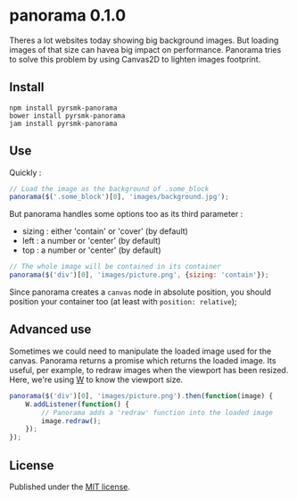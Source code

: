 panorama 0.1.0
==============

Theres a lot websites today showing big background images. But loading images of that size can havea big impact on performance. Panorama tries to solve this problem by using Canvas2D to lighten images footprint.

Install
-------

```
npm install pyrsmk-panorama
bower install pyrsmk-panorama
jam install pyrsmk-panorama
```

Use
---

Quickly :

```js
// Load the image as the background of .some_block
panorama($('.some_block')[0], 'images/background.jpg');
```

But panorama handles some options too as its third parameter :

- sizing : either 'contain' or 'cover' (by default)
- left : a number or 'center' (by default)
- top : a number or 'center' (by default)

```js
// The whole image will be contained in its container
panorama($('div')[0], 'images/picture.png', {sizing: 'contain'});
```

Since panorama creates a `canvas` node in absolute position, you should position your container too (at least with `position: relative`);

Advanced use
------------

Sometimes we could need to manipulate the loaded image used for the canvas. Panorama returns a promise which returns the loaded image. Its useful, per example, to redraw images when the viewport has been resized. Here, we're using [W](https://github.com/pyrsmk/W) to know the viewport size.

```js
panorama($('div')[0], 'images/picture.png').then(function(image) {
	W.addListener(function() {
		// Panorama adds a 'redraw' function into the loaded image
		image.redraw();
	});
});
```

License
-------

Published under the [MIT license](http://dreamysource.mit-license.org).
